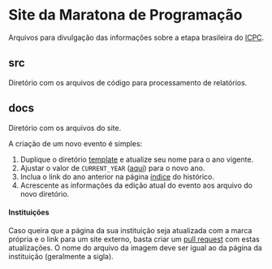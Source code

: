 # Site da Maratona de Programação

Arquivos para divulgação das informações sobre a etapa brasileira do [ICPC](https://icpc.global/).

## src

Diretório com os arquivos de código para processamento de relatórios.

## docs

Diretório com os arquivos do site.

A criação de um novo evento é simples:
1. Duplique o diretório [template](docs/historico/template) e atualize seu nome para o ano vigente.
1. Ajustar o valor de `CURRENT_YEAR` ([aqui](docs/maratona.js)) para o novo ano.
1. Inclua o link do ano anterior na página [índice](docs/historico/index.html) do histórico.
1. Acrescente as informações da edição atual do evento aos arquivo do novo diretório.

#### Instituições

Caso queira que a página da sua instituição seja atualizada com a marca própria e o link para um site externo, basta criar um [pull request](https://docs.github.com/pt/pull-requests/collaborating-with-pull-requests/proposing-changes-to-your-work-with-pull-requests/about-pull-requests) com estas atualizações. O nome do arquivo da imagem deve ser igual ao da página da instituição (geralmente a sigla).